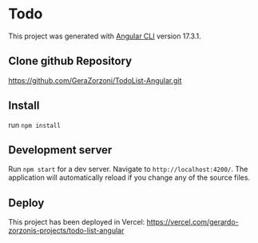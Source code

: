 # Todo

This project was generated with [Angular CLI](https://github.com/angular/angular-cli) version 17.3.1.

## Clone github Repository

https://github.com/GeraZorzoni/TodoList-Angular.git

## Install

run `npm install`

## Development server

Run `npm start` for a dev server. Navigate to `http://localhost:4200/`. The application will automatically reload if you change any of the source files.

## Deploy

This project has been deployed in Vercel:
https://vercel.com/gerardo-zorzonis-projects/todo-list-angular
